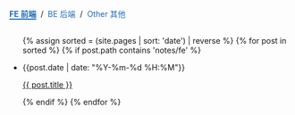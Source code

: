 <style>
  .content-tabs {
    margin-top: -10px;
    margin-bottom: 30px !important;
  }
  .content-tabs .current {
    font-weight: bold;
    border-color: #1e6bb8;
  }
  .content-tabs span {
    cursor: pointer;
    transition: all .2s;
    color: #1e6bb8;
    border-bottom: 2px solid transparent;
  }
</style>

<p class="content-tabs">
  <span id="feHandler" class="current">FE 前端</span>
  &nbsp;/&nbsp;
  <span id="beHandler">BE 后端</span>
  &nbsp;/&nbsp;
  <span id="otherHandler">Other 其他</span>
</p>

<ul id="feContent">
  {% assign sorted = (site.pages | sort: 'date') | reverse %}
  {% for post in sorted %}
    {% if post.path contains 'notes/fe' %}
      <li>
        <p>{{post.date | date: "%Y-%m-%d %H:%M"}}</p>
        <p><a href="{{ post.url }}">{{ post.title }}</a></p>
      </li>
    {% endif %}
  {% endfor %}
</ul>
<ul id="beContent" style="display:none">
  {% assign sorted = (site.pages | sort: 'date') | reverse %}
  {% for post in sorted %}
    {% if post.path contains 'notes/be' %}
      <li>
        <p>{{post.date | date: "%Y-%m-%d %H:%M"}}</p>
        <p><a href="{{ post.url }}">{{ post.title }}</a></p>
      </li>
    {% endif %}
  {% endfor %}
</ul>
<ul id="otherContent" style="display:none">
  {% assign sorted = (site.pages | sort: 'date') | reverse %}
  {% for post in sorted %}
    {% if post.path contains 'notes/other' %}
      <li>
        <p>{{post.date | date: "%Y-%m-%d %H:%M"}}</p>
        <p><a href="{{ post.url }}">{{ post.title }}</a></p>
      </li>
    {% endif %}
  {% endfor %}
</ul>

<script>
(function() {
  window.onload = function () {
    var $handler = {
      fe: document.getElementById('feHandler'),
      be: document.getElementById('beHandler'),
      other: document.getElementById('otherHandler')
    }
    var $content = {
      fe: document.getElementById('feContent'),
      be: document.getElementById('beContent'),
      other: document.getElementById('otherContent')
    }

    function swithSection (name) {
      location.hash = name;
      var contents = ['fe', 'be', 'other'].filter(function (item) {
        return !item.includes(name);
      });
      contents.forEach(function(item) {
        $handler[item].className = '';
        $content[item].style.display = 'none';
      })
      $handler[name].className = 'current';
      $content[name].style.display = 'block';
    };

    swithSection(location.hash || 'fe');

    $handler.fe.addEventListener('click', function () {
      swithSection('fe')
    })
    $handler.be.addEventListener('click', function () {
      swithSection('be')
    })
    $handler.other.addEventListener('click', function () {
      swithSection('other')
    })
  };
})();
</script>
